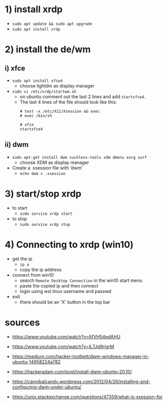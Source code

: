 # 1) install xrdp
- ```sudo apt update && sudo apt upgrade```
- ```sudo apt install xrdp```

# 2) install the de/wm
## i) xfce
- ```sudo apt install xfce4```
  - choose lightdm as display manager
- ```sudo vi /etc/xrdp/startwm.sh```
  - on ubuntu comment out the last 2 lines and add ```startxfce4```. 
  - The last 4 lines of the file should look like this:
    ```
    # test -x /etc/X11/Xsession && exec 
    # exec /bin/sh 
    
    # xfce 
    startxfce4
    ```
## ii) dwm
- ```sudo apt-get install dwm suckless-tools xdm dmenu xorg surf```
  - choose XDM as display manager
- Create a .xsession file with ‘dwm’
  - ```echo dwm > .xsession``` 

# 3) start/stop xrdp
- to start
  - ```sudo service xrdp start```
- to stop
  - ```sudo service xrdp stop```

# 4) Connecting to xrdp (win10)
  - get the ip  
    - ```ip a```
    - copy the ip address
  - connect from win10
    - search ```Remote Desktop Connection``` in the win10 start menu
    - paste the copied ip and then connect
    - login using wsl linux username and passwd
  - exit
    - there should be an 'X' button in the top bar



# sources
- https://www.youtube.com/watch?v=AfVH54edAHU
- https://www.youtube.com/watch?v=IL7Jd9rjgrM

- https://medium.com/hacker-toolbelt/dwm-windows-manager-in-ubuntu-14958224a782
- https://hackeradam.com/post/install-dwm-ubuntu-20.10/
- https://cannibalcandy.wordpress.com/2012/04/26/installing-and-configuring-dwm-under-ubuntu/
- https://unix.stackexchange.com/questions/47359/what-is-xsession-for
